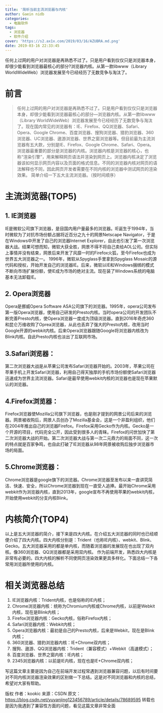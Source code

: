 ```yaml
---
title: '简析当前主流浏览器与内核'
author: Gaein nidb
categories:
  - 电脑软件
tags:
  - 浏览器
  - 软件介绍
cover: 'https://s2.ax1x.com/2019/03/16/AZUBRA.md.png'
date: 2019-03-16 22:33:45
---
```

任何上过网的用户对浏览器是再熟悉不过了。只是用户看到仅仅只是浏览器本身，却很少能看到浏览器最核心的部分?浏览器内核。从第一款libwww（Library WorldWideWeb）浏览器发展至今已经经历了无数竞争与淘汰了。
<!-- more -->
# 前言
> 任何上过网的用户对浏览器是再熟悉不过了。只是用户看到仅仅只是浏览器本身，却很少能看到浏览器最核心的部分—浏览器内核。从第一款libwww（Library WorldWideWeb）浏览器发展至今已经经历了无数竞争与淘汰了。现在国内常见的浏览器有：IE、Firefox、QQ浏览器、Safari、Opera、Google Chrome、百度浏览器、搜狗浏览器、猎豹浏览器、360浏览器、UC浏览器、遨游浏览器、世界之窗浏览器等。但目前最为主流浏览器有五大款，分别是IE、Firefox、Google Chrome、Safari、Opera。
浏览器最重要的部分是浏览器的内核。浏览器内核是浏览器的核心，也称“渲染引擎”，用来解释网页语法并渲染到网页上。浏览器内核决定了浏览器该如何显示网页内容以及页面的格式信息。不同的浏览器内核对网页的语法解释也不同，因此网页开发者需要在不同内核的浏览器中测试网页的渲染效果。
简单介绍一下五大主流浏览器。（按时间顺序）
# 主流浏览器(TOP5)
## 1. IE浏览器
IE是微软公司旗下浏览器，是目国内用户量最多的浏览器。IE诞生于1994年，当时微软为了对抗市场份额占据将近百分之九十的网景Netscape Navigator，于是在Windows中开发了自己的浏览器Internet Explorer，自此也引发了第一次浏览器大战。结果可想而知，微软大获全胜，网景不得不将自己卖给AOL公司。但实际上事情并没有结束，网景后来开发了风靡一时的Firefox火狐，至今Firefox也成为世界五大浏览器之一。
1996年，微软从Spyglass手里拿到Spyglass Mosaic的源代码和授权，开始开发自己的浏览器IE。后来，微软以IE和Windows捆绑的模式不断向市场扩展份额，使IE成为市场的绝对主流。现在装了Windows系统的电脑基本无法卸载IE。
## 2. Opera浏览器
Opera是挪威Opera Software ASA公司旗下的浏览器。1995年，opera公司发布第一版Opera浏览器，使用自己研发的Presto内核。当时opera公司的开发团队不断完善Presto内核，使Opera浏览器一度成为顶级浏览器。直到2016年奇虎360和昆仑万维收购了Oprea浏览器，从此也丢弃了强大的Presto内核，改用当时Google开源的webkit内核。后来Opera浏览器跟随Google将浏览器内核改为Blink内核。自此Presto内核也淡出了互联网市场。
## 3.Safari浏览器：
第二次浏览器大战是从苹果公司发布Safari浏览器开始的。2003年，苹果公司在苹果手机上开发Safari浏览器，利用自己得天独厚的手机市场份额使Safari浏览器迅速成为世界主流浏览器。Safari是最早使用webkit内核的浏览器也是现在苹果默认的浏览器。
## 4.Firefox浏览器：
Firefox浏览器使Mozilla公司旗下浏览器，也是刚才提到的网景公司后来的浏览器。网景被收购后，网景人员创办了Mozilla基金会，这是一个非盈利组织，他们在2004年推出自己的浏览器Firefox。Firefox采用Gecko作为内核。Gecko是一个开源的项目，代码完全公开，因此受到很多人的青睐。Firefox的问世加快了第二次浏览器大战的开始。第二次浏览器大战与第一次二元鼎力的局面不同，这一次的特点就是百家争鸣，也自此打破了IE浏览器从98年网景被收购后独步浏览器市场的局面。
## 5.Chrome浏览器：
Chrome浏览器是google旗下的浏览器。Chrome浏览器至发布以来一直讲究简洁、快速、安全，所以Chrome浏览器到现在一直受人追捧。最开始Chrome采用webkit作为浏览器内核，直到2013年，google宣布不再使用苹果的webkit内核，开始使用webkit的分支内核Blink。

# 内核简介(TOP4)
以上是五大浏览器的简介，接下来是四大内核。在介绍五大浏览器的同时也已经顺便介绍了四大内核。四大内核分别是：Trident（也称IE内核）、webkit、Blink、Gecko。五大浏览器采用的都是单内核，而随着浏览器的发展现在也出现了双内核。像360浏览器、QQ浏览器都是采用双内核。
作为前端开发，熟悉四大内核是非常有必要的。四大内核的解析不同使网页渲染效果更具多样化。下面总结一下各常用浏览器所使用的内核。
# 相关浏览器总结
1. IE浏览器内核：Trident内核，也是俗称的IE内核；
2. Chrome浏览器内核：统称为Chromium内核或Chrome内核，以前是Webkit内核，现在是Blink内核；
3. Firefox浏览器内核：Gecko内核，俗称Firefox内核；
4. Safari浏览器内核：Webkit内核；
5. Opera浏览器内核：最初是自己的Presto内核，后来是Webkit，现在是Blink内核；
6. 360浏览器、猎豹浏览器内核：IE+Chrome双内核；
7. 搜狗、遨游、QQ浏览器内核：Trident（兼容模式）+Webkit（高速模式）；
8. 百度浏览器、世界之窗内核：IE内核；
9. 2345浏览器内核：以前是IE内核，现在也是IE+Chrome双内核；

写这篇文章主要是因为自己在前端开发过程常遇到浏览器兼容问题，以后有时间要对不同内核浏览器渲染效果的区别做一下总结。这是对不同浏览器和内核的总结，希望对大家有帮助。


版权
作者：kookic 
来源：CSDN 
原文：https://blog.csdn.net/yuyanjing123456789/article/details/78689595 
转载也是因为我遇到了兼容性方面的问题，看见这篇文章非常全面
